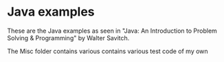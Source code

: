 # Java examples

These are the Java examples as seen in "Java: An Introduction
to Problem Solving & Programming" by Walter Savitch. 

The Misc folder contains various contains various test code of my own